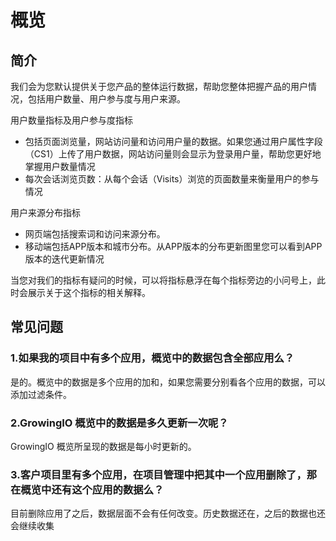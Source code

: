 # 概览

## 简介

我们会为您默认提供关于您产品的整体运行数据，帮助您整体把握产品的用户情况，包括用户数量、用户参与度与用户来源。

用户数量指标及用户参与度指标

* 包括页面浏览量，网站访问量和访问用户量的数据。如果您通过用户属性字段（CS1）上传了用户数据，网站访问量则会显示为登录用户量，帮助您更好地掌握用户数量情况
* 每次会话浏览页数：从每个会话（Visits）浏览的页面数量来衡量用户的参与情况

用户来源分布指标

* 网页端包括搜索词和访问来源分布。
* 移动端包括APP版本和城市分布。从APP版本的分布更新图里您可以看到APP版本的迭代更新情况

当您对我们的指标有疑问的时候，可以将指标悬浮在每个指标旁边的小问号上，此时会展示关于这个指标的相关解释。

## 常见问题

### 1.如果我的项目中有多个应用，概览中的数据包含全部应用么？

是的。概览中的数据是多个应用的加和，如果您需要分别看各个应用的数据，可以添加过滤条件。

### 2.GrowingIO 概览中的数据是多久更新一次呢？

GrowingIO 概览所呈现的数据是每小时更新的。

### 3.客户项目里有多个应用，在项目管理中把其中一个应用删除了，那在概览中还有这个应用的数据么？

目前删除应用了之后，数据层面不会有任何改变。历史数据还在，之后的数据也还会继续收集

